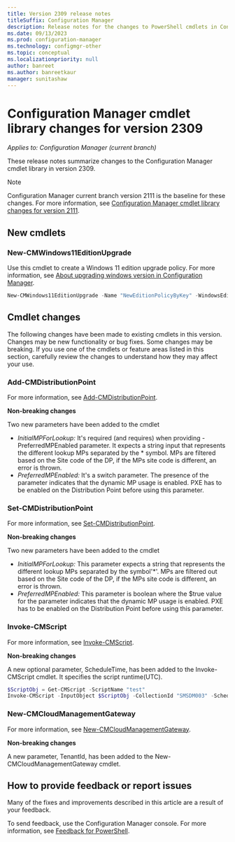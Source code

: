 ```yaml
---
title: Version 2309 release notes
titleSuffix: Configuration Manager
description: Release notes for the changes to PowerShell cmdlets in Configuration Manager version 2309.
ms.date: 09/13/2023
ms.prod: configuration-manager
ms.technology: configmgr-other
ms.topic: conceptual
ms.localizationpriority: null
author: banreet
ms.author: banreetkaur
manager: sunitashaw
---
```


# Configuration Manager cmdlet library changes for version 2309

*Applies to: Configuration Manager (current branch)*

These release notes summarize changes to the Configuration Manager cmdlet library in version 2309.

> [!NOTE]
> Configuration Manager current branch version 2111 is the baseline for these changes. For more information, see [Configuration Manager cmdlet library changes for version 2111](2111-release-notes.md).

<!--
## Module changes
 -->

## New cmdlets 

<!-- - [<cmdlet>](/powershell/module/configurationmanager/): -->
### New-CMWindows11EditionUpgrade

Use this cmdlet to create a Windows 11 edition upgrade policy. For more information, see [About upgrading windows version in Configuration Manager](/mem/configmgr/compliance/deploy-use/upgrade-windows-version).

```powershell
New-CMWindows11EditionUpgrade -Name "NewEditionPolicyByKey" -WindowsEdition Windows11Enterprise -ProductKey "123ab-cd456-789ef-2j3k4-0ghi1"
```

## Cmdlet changes
The following changes have been made to existing cmdlets in this version. Changes may be new functionality or bug fixes. Some changes may be breaking. If you use one of the cmdlets or feature areas listed in this section, carefully review the changes to understand how they may affect your use.
<!-- CM Distrbution point cmdlets -->
### Add-CMDistributionPoint
For more information, see [Add-CMDistributionPoint](/powershell/module/configurationmanager/add-cmdistributionpoint).

**Non-breaking changes**

Two new parameters have been added to the cmdlet
 - _InitialMPForLookup:_ It's required (and requires) when providing -PreferredMPEnabled parameter. It expects a string input that represents the different lookup MPs separated by the * symbol. MPs are filtered based on the Site code of the DP, if the MPs site code is different, an error is thrown.
 - _PreferredMPEnabled:_ It's a switch parameter. The presence of the parameter indicates that the dynamic MP usage is enabled. PXE has to be enabled on the Distribution Point before using this parameter.

### Set-CMDistributionPoint
For more information, see [Set-CMDistributionPoint](/powershell/module/configurationmanager/set-cmdistributionpoint).

**Non-breaking changes**

Two new parameters have been added to the cmdlet
- _InitialMPForLookup:_ This parameter expects a string that represents the different lookup MPs separated by the symbol'*'. MPs are filtered out based on the Site code of the DP, if the MPs site code is different, an error is thrown.
- _PreferredMPEnabled:_ This parameter is boolean where the $true value for the parameter indicates that the dynamic MP usage is enabled. PXE has to be enabled on the Distribution Point before using this parameter.

### Invoke-CMScript
For more information, see [Invoke-CMScript](/powershell/module/configurationmanager/invoke-cmscript).

**Non-breaking changes**

A new optional parameter, ScheduleTime, has been added to the Invoke-CMScript cmdlet. It specifies the script runtime(UTC).
```powershell
$ScriptObj = Get-CMScript -ScriptName "test"
Invoke-CMScript -InputObject $ScriptObj -CollectionId "SMSDM003" -ScheduleTime "08/02/2023 07:35:00"
```
### New-CMCloudManagementGateway
For more information, see [New-CMCloudManagementGateway](/powershell/module/configurationmanager/new-cmcloudmanagementgateway).

**Non-breaking changes**

A new parameter, TenantId, has been added to the New-CMCloudManagementGateway cmdlet.  

## How to provide feedback or report issues

Many of the fixes and improvements described in this article are a result of your feedback.

To send feedback, use the Configuration Manager console. For more information, see [Feedback for PowerShell](/mem/configmgr/core/understand/product-feedback#feedback-for-powershell).
